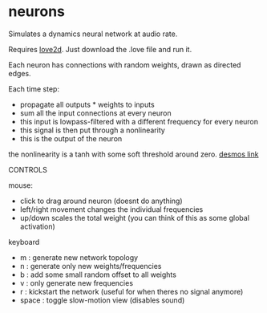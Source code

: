 # neurons

Simulates a dynamics neural network at audio rate.

Requires [love2d](https://love2d.org/). Just download the .love file and run it.

Each neuron has connections with random weights, drawn as directed edges.

Each time step:
 - propagate all outputs * weights to inputs
 - sum all the input connections at every neuron
 - this input is lowpass-filtered with a different frequency for every neuron
 - this signal is then put through a nonlinearity
 - this is the output of the neuron
  
  the nonlinearity is a tanh with some soft threshold around zero. [desmos link](https://www.desmos.com/calculator/3s9zxf2e0h)

CONTROLS

mouse: 
 - click to drag around neuron (doesnt do anything)
 - left/right movement changes the individual frequencies
 - up/down scales the total weight (you can think of this as some global activation)

keyboard
 - m : generate new network topology
 - n : generate only new weights/frequencies
 - b : add some small random offset to all weights
 - v : only generate new frequencies
 - r : kickstart the network (useful for when theres no signal anymore)
 - space : toggle slow-motion view (disables sound)
      
